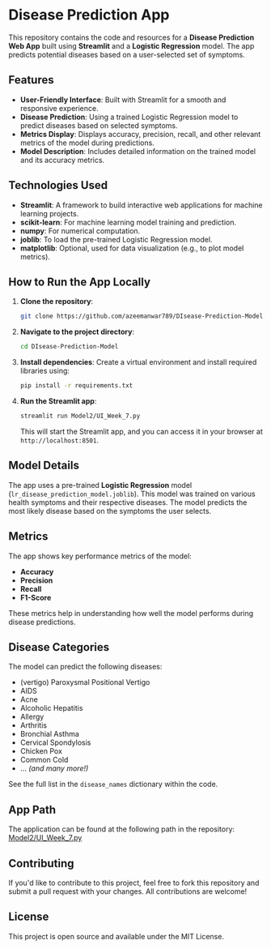 # Disease Prediction App

This repository contains the code and resources for a **Disease Prediction Web App** built using **Streamlit** and a **Logistic Regression** model. The app predicts potential diseases based on a user-selected set of symptoms.

## Features

- **User-Friendly Interface**: Built with Streamlit for a smooth and responsive experience.
- **Disease Prediction**: Using a trained Logistic Regression model to predict diseases based on selected symptoms.
- **Metrics Display**: Displays accuracy, precision, recall, and other relevant metrics of the model during predictions.
- **Model Description**: Includes detailed information on the trained model and its accuracy metrics.

## Technologies Used

- **Streamlit**: A framework to build interactive web applications for machine learning projects.
- **scikit-learn**: For machine learning model training and prediction.
- **numpy**: For numerical computation.
- **joblib**: To load the pre-trained Logistic Regression model.
- **matplotlib**: Optional, used for data visualization (e.g., to plot model metrics).

## How to Run the App Locally

1. **Clone the repository**:
    ```bash
    git clone https://github.com/azeemanwar789/DIsease-Prediction-Model.git
    ```

2. **Navigate to the project directory**:
    ```bash
    cd DIsease-Prediction-Model
    ```

3. **Install dependencies**:
    Create a virtual environment and install required libraries using:
    ```bash
    pip install -r requirements.txt
    ```

4. **Run the Streamlit app**:
    ```bash
    streamlit run Model2/UI_Week_7.py
    ```

    This will start the Streamlit app, and you can access it in your browser at `http://localhost:8501`.

## Model Details

The app uses a pre-trained **Logistic Regression** model (`lr_disease_prediction_model.joblib`). This model was trained on various health symptoms and their respective diseases. The model predicts the most likely disease based on the symptoms the user selects.

## Metrics

The app shows key performance metrics of the model:
- **Accuracy**
- **Precision**
- **Recall**
- **F1-Score**

These metrics help in understanding how well the model performs during disease predictions.

## Disease Categories

The model can predict the following diseases:
- (vertigo) Paroxysmal Positional Vertigo
- AIDS
- Acne
- Alcoholic Hepatitis
- Allergy
- Arthritis
- Bronchial Asthma
- Cervical Spondylosis
- Chicken Pox
- Common Cold
- ... *(and many more!)*

See the full list in the `disease_names` dictionary within the code.

## App Path

The application can be found at the following path in the repository:  
[Model2/UI_Week_7.py](https://github.com/azeemanwar789/DIsease-Prediction-Model/blob/8b8c709fa6faafff64b7caf37ae98aa6f033d678/Model2/UI_Week_7.py)

## Contributing

If you'd like to contribute to this project, feel free to fork this repository and submit a pull request with your changes. All contributions are welcome!

## License

This project is open source and available under the MIT License.
